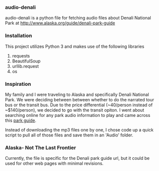 ### audio-denali

audio-denali is a python file for fetching audio files about Denali National Park at http://www.alaska.org/guide/denali-park-guide

### Installation
This project utilizes Python 3 and makes use of the following libraries

1.  requests
2.  BeautifulSoup
3.  urllib.request
4.  os

### Inspiration
My family and I were traveling to Alaska and specifically Denali National Park. We were deciding between between whether to do the narrated tour bus or the transit bus. Due to the price differential (~40/person instead of ~$140/person), we decided to go with the transit opiton. I went about searching online for any park audio information to play and came across this [park guide](http://www.alaska.org/guide/denali-park-guide).

Instead of downloading the mp3 files one by one, I chose code up a quick script to pull all of those files and save them in an 'Audio' folder. 


### Alaska- Not The Last Frontier

Currently, the file is specific for the Denali park guide url, but it could be used for other web pages with minimal revisions.
